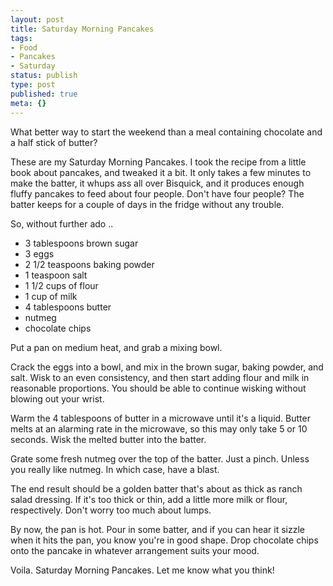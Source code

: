 ```yaml
---
layout: post
title: Saturday Morning Pancakes
tags:
- Food
- Pancakes
- Saturday
status: publish
type: post
published: true
meta: {}
---
```

What better way to start the weekend than a meal containing chocolate and a half stick of butter?

These are my Saturday Morning Pancakes.  I took the recipe from a little book about pancakes, and tweaked it a bit.  It only takes a few minutes to make the batter, it whups ass all over Bisquick, and it produces enough fluffy pancakes to feed about four people.  Don't have four people?  The batter keeps for a couple of days in the fridge without any trouble.

So, without further ado ..
<ul>
	<li>3 tablespoons brown sugar</li>
	<li>3 eggs</li>
	<li>2 1/2 teaspoons baking powder</li>
	<li>1 teaspoon salt</li>
	<li>1 1/2 cups of flour</li>
	<li>1 cup of milk</li>
	<li>4 tablespoons butter</li>
	<li>nutmeg</li>
	<li>chocolate chips</li>
</ul>
Put a pan on medium heat, and grab a mixing bowl.

Crack the eggs into a bowl, and mix in the brown sugar, baking powder, and salt.  Wisk to an even consistency, and then start adding flour and milk in reasonable proportions.  You should be able to continue wisking without blowing out your wrist.

Warm the 4 tablespoons of butter in a microwave until it's a liquid.  Butter melts at an alarming rate in the microwave, so this may only take 5 or 10 seconds.  Wisk the melted butter into the batter.

Grate some fresh nutmeg over the top of the batter.  Just a pinch.  Unless you really like nutmeg.  In which case, have a blast.

The end result should be a golden batter that's about as thick as ranch salad dressing.  If it's too thick or thin, add a little more milk or flour, respectively.  Don't worry too much about lumps.

By now, the pan is hot.   Pour in some batter, and if you can hear it sizzle when it hits the pan, you know you're in good shape.  Drop chocolate chips onto the pancake in whatever arrangement suits your mood.

Voila.  Saturday Morning Pancakes.  Let me know what you think!
